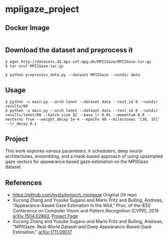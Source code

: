 # mpiigaze_project

## Docker Image

```docker pull kroniidvul/pytorch_mpiigaze:latest
```

## Download the dataset and preprocess it

```
$ wget http://datasets.d2.mpi-inf.mpg.de/MPIIGaze/MPIIGaze.tar.gz
$ tar xzvf MPIIGaze.tar.gz

$ python preprocess_data.py --dataset MPIIGaze --outdir data
```

## Usage

```
$ python -u main.py --arch lenet --dataset data --test_id 0 --outdir results/00
$ python -u main.py --arch lenet --dataset data --test_id 0 --outdir results/lenet/00 --batch_size 32 --base_lr 0.01 --momentum 0.9 --nesterov True --weight_decay 1e-4 --epochs 40 --milestones '[30, 35]' --lr_decay 0.1
```

## Project
This work explores various parameters, lr schedulers, deep neural architectures, ensembling, and a mask-based approach of using upsampled gaze vectors for appearance based gaze estimation on the MPIIGaze dataset. 

## References
* https://github.com/hysts/pytorch_mpiigaze Original Git repo 
* Xucong Zhang and Yusuke Sugano and Mario Fritz and Bulling, Andreas, "Appearance-based Gaze Estimation in the Wild," Proc. of the IEEE Conference on Computer Vision and Pattern Recognition (CVPR), 2015 [arXiv:1504.02863]( https://arxiv.org/abs/1504.02863 ), [Project Page]( https://www.mpi-inf.mpg.de/departments/computer-vision-and-multimodal-computing/research/gaze-based-human-computer-interaction/appearance-based-gaze-estimation-in-the-wild/ )
* Xucong Zhang and Yusuke Sugano and Mario Fritz and Bulling, Andreas, "MPIIGaze: Real-World Dataset and Deep Appearance-Based Gaze Estimation," [arXiv:1711.09017]( https://arxiv.org/abs/1711.09017 )
